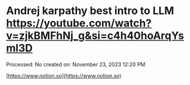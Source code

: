 # Andrej karpathy best intro to LLM https://youtube.com/watch?v=zjkBMFhNj_g&si=c4h40hoArqYsml3D

Processed: No
created on: November 23, 2023 12:20 PM

[https://www.notion.so](https://www.notion.so)